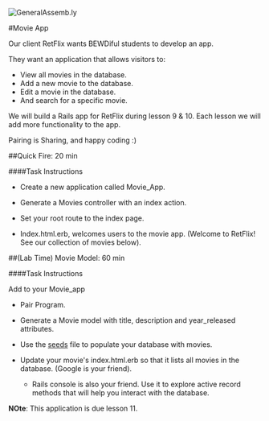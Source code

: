 ![GeneralAssemb.ly](http://studio.generalassemb.ly/GA_Slide_Assets/Exercise_icon_md.png)


#Movie App

Our client RetFlix wants BEWDiful students to develop an app.

They want an application that allows visitors to:

*	View all movies in the database.
*	Add a new movie to the database.
*	Edit a movie in the database.
*	And search for a specific movie.

We will build a Rails app for RetFlix during lesson 9 & 10. Each lesson we will add more functionality to the app.

Pairing is Sharing, and happy coding :)

##Quick Fire: 20 min

####Task Instructions

*	Create a new application called Movie_App.

*	Generate a Movies controller with an index action.

*	Set your root route to the index page.

*	Index.html.erb, welcomes users to the movie app. (Welcome to RetFlix! See our collection of movies below).



##(Lab Time) Movie Model: 60 min

####Task Instructions

Add to your Movie_app

*	Pair Program.

*	Generate a Movie model with title, description and year_released attributes.

*	Use the [seeds](movie_seeds.rb) file to populate your database with movies.

*	Update your movie's index.html.erb so that it lists all movies in the database. (Google is your friend).

	*	Rails console is also your friend. Use it to explore active record methods that will help you interact with the database.

__NOte__: This application is due lesson 11.





